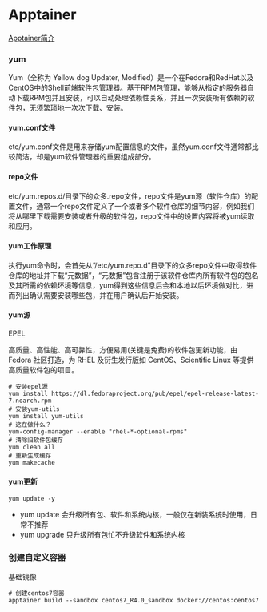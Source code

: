 # Apptainer

[Apptainer简介]()

### yum

Yum（全称为 Yellow dog Updater, Modified）是一个在Fedora和RedHat以及CentOS中的Shell前端软件包管理器。基于RPM包管理，能够从指定的服务器自动下载RPM包并且安装，可以自动处理依赖性关系，并且一次安装所有依赖的软件包，无须繁琐地一次次下载、安装。

#### yum.conf文件

etc/yum.conf文件是用来存储yum配置信息的文件，虽然yum.conf文件通常都比较简洁，却是yum软件管理器的重要组成部分。

#### repo文件

etc/yum.repos.d/目录下的众多.repo文件，repo文件是yum源（软件仓库）的配置文件，通常一个repo文件定义了一个或者多个软件仓库的细节内容，例如我们将从哪里下载需要安装或者升级的软件包，repo文件中的设置内容将被yum读取和应用。

#### yum工作原理

执行yum命令时，会首先从”/etc/yum.repo.d”目录下的众多repo文件中取得软件仓库的地址并下载“元数据”，“元数据”包含注册于该软件仓库内所有软件包的包名及其所需的依赖环境等信息，yum得到这些信息后会和本地以后环境做对比，进而列出确认需要安装哪些包，并在用户确认后开始安装。

#### yum源

EPEL

高质量、高性能、高可靠性，方便易用(关键是免费)的软件包更新功能，由 Fedora 社区打造，为 RHEL 及衍生发行版如 CentOS、Scientific Linux 等提供高质量软件包的项目。

	# 安装epel源
	yum install https://dl.fedoraproject.org/pub/epel/epel-release-latest-7.noarch.rpm
	# 安装yum-utils
	yum install yum-utils
	# 这在做什么？
	yum-config-manager --enable "rhel-*-optional-rpms"
	# 清除旧软件包缓存
	yum clean all
	# 重新生成缓存
	yum makecache

#### yum更新

	yum update -y

* yum update 会升级所有包、软件和系统内核，一般仅在新装系统时使用，日常不推荐
* yum upgrade 只升级所有包忙不升级软件和系统内核



### 创建自定义容器

基础镜像

	# 创建centos7容器
	apptainer build --sandbox centos7_R4.0_sandbox docker://centos:centos7


























